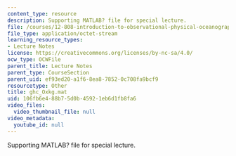 ```yaml
---
content_type: resource
description: Supporting MATLAB? file for special lecture.
file: /courses/12-808-introduction-to-observational-physical-oceanography-fall-2004/106fb6e488b75d0b45921eb6d1fb8fa6_ghc_Oxkg.mat
file_type: application/octet-stream
learning_resource_types:
- Lecture Notes
license: https://creativecommons.org/licenses/by-nc-sa/4.0/
ocw_type: OCWFile
parent_title: Lecture Notes
parent_type: CourseSection
parent_uid: ef93ed20-a1f6-8ea8-7852-0c708fa9bcf9
resourcetype: Other
title: ghc_Oxkg.mat
uid: 106fb6e4-88b7-5d0b-4592-1eb6d1fb8fa6
video_files:
  video_thumbnail_file: null
video_metadata:
  youtube_id: null
---
```

Supporting MATLAB? file for special lecture.